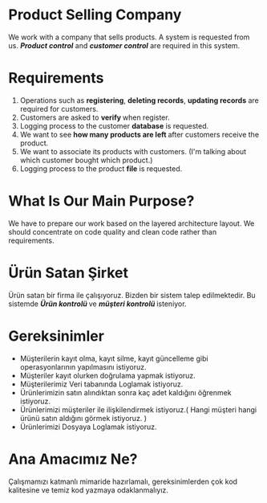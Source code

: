 <h1>Product Selling Company</h1>

<p>We work with a company that sells products. A system is requested from us. <b><i>Product control</i></b> and <b><i>customer control</i></b> are required in this system.</p>

<h1>Requirements</h1>

<ol>
<li>Operations such as <b>registering</b>, <b>deleting records</b>, <b>updating records</b> are required for customers.</li>
<li>Customers are asked to <b> verify </b> when register.</li>
<li>Logging process to the customer <b>database</b> is requested.</li>
<li>We want to see <b> how many products are left </b> after customers receive the product.</li>
<li>We want to associate its products with customers. (I'm talking about which customer bought which product.)</li>
<li>Logging process to the product <b>file</b> is requested.</li>
  </ol>
  
<h1>What Is Our Main Purpose?</h1>

<p> We have to prepare our work based on the layered architecture layout. We should concentrate on code quality and clean code rather than requirements.</p>

<h1>Ürün Satan Şirket</h1>
<p>
Ürün satan bir firma ile çalışıyoruz. Bizden bir sistem talep edilmektedir. Bu sistemde <b> <i> Ürün kontrolü </i> </b> ve <b> <i> müşteri kontrolü </i> </b> isteniyor.</p>
<h1>Gereksinimler</h1>
<ul>
  <li>Müşterilerin kayıt olma, kayıt silme, kayıt güncelleme gibi operasyonlarının yapılmasını istiyoruz.</li>
  <li>Müşteriler kayıt olurken doğrulama yapmak istiyoruz.</li>
  <li>Müşterilerimiz Veri tabanında Loglamak istiyoruz.</li>
  <li>Ürünlerimizin satın alındıktan sonra kaç adet kaldığını öğrenmek istiyoruz.</li>
  <li>Ürünlerimizi müşteriler ile ilişkilendirmek istiyoruz.( Hangi müşteri hangi ürünü satın aldığını görmek istiyoruz. )</li> 
  <li>Ürünlerimizi Dosyaya Loglamak istiyoruz. </li>
</ul>  
  
<h1>Ana Amacımız Ne?</h1>
  
<p>Çalışmamızı katmanlı mimaride hazırlamalı, gereksinimlerden çok kod kalitesine ve temiz kod yazmaya odaklanmalıyız.</p>

